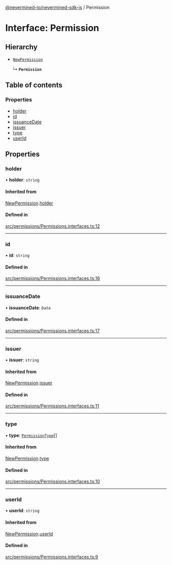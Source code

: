 [@nevermined-io/nevermined-sdk-js](../code-reference.md) / Permission

# Interface: Permission

## Hierarchy

- [`NewPermission`](NewPermission.md)

  ↳ **`Permission`**

## Table of contents

### Properties

- [holder](Permission.md#holder)
- [id](Permission.md#id)
- [issuanceDate](Permission.md#issuancedate)
- [issuer](Permission.md#issuer)
- [type](Permission.md#type)
- [userId](Permission.md#userid)

## Properties

### holder

• **holder**: `string`

#### Inherited from

[NewPermission](NewPermission.md).[holder](NewPermission.md#holder)

#### Defined in

[src/permissions/Permissions.interfaces.ts:12](https://github.com/nevermined-io/sdk-js/blob/cd1bab2/src/permissions/Permissions.interfaces.ts#L12)

___

### id

• **id**: `string`

#### Defined in

[src/permissions/Permissions.interfaces.ts:16](https://github.com/nevermined-io/sdk-js/blob/cd1bab2/src/permissions/Permissions.interfaces.ts#L16)

___

### issuanceDate

• **issuanceDate**: `Date`

#### Defined in

[src/permissions/Permissions.interfaces.ts:17](https://github.com/nevermined-io/sdk-js/blob/cd1bab2/src/permissions/Permissions.interfaces.ts#L17)

___

### issuer

• **issuer**: `string`

#### Inherited from

[NewPermission](NewPermission.md).[issuer](NewPermission.md#issuer)

#### Defined in

[src/permissions/Permissions.interfaces.ts:11](https://github.com/nevermined-io/sdk-js/blob/cd1bab2/src/permissions/Permissions.interfaces.ts#L11)

___

### type

• **type**: [`PermissionType`](../enums/PermissionType.md)[]

#### Inherited from

[NewPermission](NewPermission.md).[type](NewPermission.md#type)

#### Defined in

[src/permissions/Permissions.interfaces.ts:10](https://github.com/nevermined-io/sdk-js/blob/cd1bab2/src/permissions/Permissions.interfaces.ts#L10)

___

### userId

• **userId**: `string`

#### Inherited from

[NewPermission](NewPermission.md).[userId](NewPermission.md#userid)

#### Defined in

[src/permissions/Permissions.interfaces.ts:9](https://github.com/nevermined-io/sdk-js/blob/cd1bab2/src/permissions/Permissions.interfaces.ts#L9)

